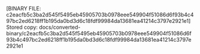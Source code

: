 [BINARY FILE: c2eacfb5c3ba2d545f5495eb45905703b0978eee549904f51086d6f93b4c497bc2ed6218ff1b195da0bd3d6c18fdf99984da13681ea41214c3797e2921e1]
Stored copy: docs/converted-binary/c2eacfb5c3ba2d545f5495eb45905703b0978eee549904f51086d6f93b4c497bc2ed6218ff1b195da0bd3d6c18fdf99984da13681ea41214c3797e2921e1
